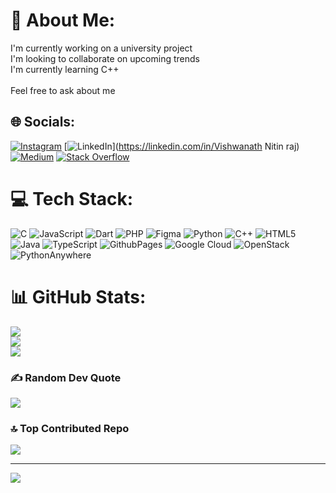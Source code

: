 # 💫 About Me:
I'm currently working on a university project<br>I'm looking to collaborate on upcoming trends<br>I'm currently learning C++<br><br>Feel free to ask about me


## 🌐 Socials:
[![Instagram](https://img.shields.io/badge/Instagram-%23E4405F.svg?logo=Instagram&logoColor=white)](https://instagram.com/vishwanath.nitin_raj) [![LinkedIn](https://img.shields.io/badge/LinkedIn-%230077B5.svg?logo=linkedin&logoColor=white)](https://linkedin.com/in/Vishwanath Nitin raj) [![Medium](https://img.shields.io/badge/Medium-12100E?logo=medium&logoColor=white)](https://medium.com/@Vishwanathnitinraj) [![Stack Overflow](https://img.shields.io/badge/-Stackoverflow-FE7A16?logo=stack-overflow&logoColor=white)](https://stackoverflow.com/users/user27163188) 

# 💻 Tech Stack:
![C](https://img.shields.io/badge/c-%2300599C.svg?style=for-the-badge&logo=c&logoColor=white) ![JavaScript](https://img.shields.io/badge/javascript-%23323330.svg?style=for-the-badge&logo=javascript&logoColor=%23F7DF1E) ![Dart](https://img.shields.io/badge/dart-%230175C2.svg?style=for-the-badge&logo=dart&logoColor=white) ![PHP](https://img.shields.io/badge/php-%23777BB4.svg?style=for-the-badge&logo=php&logoColor=white) ![Figma](https://img.shields.io/badge/figma-%23F24E1E.svg?style=for-the-badge&logo=figma&logoColor=white) ![Python](https://img.shields.io/badge/python-3670A0?style=for-the-badge&logo=python&logoColor=ffdd54) ![C++](https://img.shields.io/badge/c++-%2300599C.svg?style=for-the-badge&logo=c%2B%2B&logoColor=white) ![HTML5](https://img.shields.io/badge/html5-%23E34F26.svg?style=for-the-badge&logo=html5&logoColor=white) ![Java](https://img.shields.io/badge/java-%23ED8B00.svg?style=for-the-badge&logo=openjdk&logoColor=white) ![TypeScript](https://img.shields.io/badge/typescript-%23007ACC.svg?style=for-the-badge&logo=typescript&logoColor=white) ![GithubPages](https://img.shields.io/badge/github%20pages-121013?style=for-the-badge&logo=github&logoColor=white) ![Google Cloud](https://img.shields.io/badge/GoogleCloud-%234285F4.svg?style=for-the-badge&logo=google-cloud&logoColor=white) ![OpenStack](https://img.shields.io/badge/Openstack-%23f01742.svg?style=for-the-badge&logo=openstack&logoColor=white) ![PythonAnywhere](https://img.shields.io/badge/pythonanywhere-%232F9FD7.svg?style=for-the-badge&logo=pythonanywhere&logoColor=151515)
# 📊 GitHub Stats:
![](https://github-readme-stats.vercel.app/api?username=nitinrajg&theme=dark&hide_border=false&include_all_commits=true&count_private=true)<br/>
![](https://github-readme-streak-stats.herokuapp.com/?user=nitinrajg&theme=dark&hide_border=false)<br/>
![](https://github-readme-stats.vercel.app/api/top-langs/?username=nitinrajg&theme=dark&hide_border=false&include_all_commits=true&count_private=true&layout=compact)

### ✍️ Random Dev Quote
![](https://quotes-github-readme.vercel.app/api?type=horizontal&theme=radical)

### 🔝 Top Contributed Repo
![](https://github-contributor-stats.vercel.app/api?username=nitinrajg&limit=5&theme=dark&combine_all_yearly_contributions=true)

---
[![](https://visitcount.itsvg.in/api?id=nitinrajg&icon=0&color=0)](https://visitcount.itsvg.in)

<!-- Proudly created with GPRM ( https://gprm.itsvg.in ) -->
